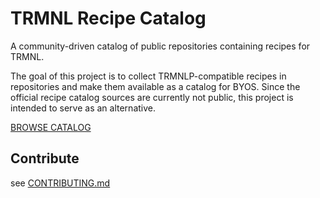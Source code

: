 # TRMNL Recipe Catalog
A community-driven catalog of public repositories containing recipes for TRMNL.

The goal of this project is to collect TRMNLP-compatible recipes in repositories and make them available as a catalog for BYOS. Since the official recipe catalog sources are currently not public, this project is intended to serve as an alternative.

[BROWSE CATALOG](https://bnussbau.github.io/trmnl-recipe-catalog/)

## Contribute
see [CONTRIBUTING.md](CONTRIBUTING.md)
